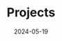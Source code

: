 ---
title: Projects
date: 2024-05-19
type: landing

sections:
  - block: collection
    content:
      title: Projects
      text: ''
      filters:
        folders:
          - projects
    design:
      view: card
      columns: '3'
---